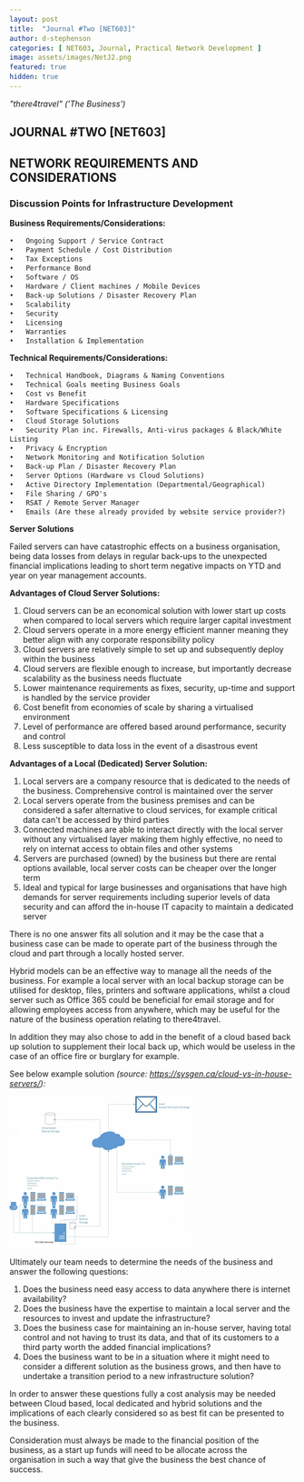 ```yaml
---
layout: post
title:  "Journal #Two [NET603]"
author: d-stephenson
categories: [ NET603, Journal, Practical Network Development ]
image: assets/images/NetJ2.png
featured: true
hidden: true
---
```

<i>"there4travel" ('The Business')</i>

<h2>JOURNAL #TWO [NET603]</h2>

<h2>NETWORK REQUIREMENTS AND CONSIDERATIONS</h2>

<h3>Discussion Points for Infrastructure Development</h3>

<b>Business Requirements/Considerations:</b>

	•	Ongoing Support / Service Contract
	•	Payment Schedule / Cost Distribution 
	•	Tax Exceptions  
	•	Performance Bond 
	•	Software / OS 
	•	Hardware / Client machines / Mobile Devices
	•	Back-up Solutions / Disaster Recovery Plan
	•	Scalability  
	•	Security
	•	Licensing 
	•	Warranties
	•	Installation & Implementation 

<b>Technical Requirements/Considerations:</b>

	•	Technical Handbook, Diagrams & Naming Conventions
	•	Technical Goals meeting Business Goals
	•	Cost vs Benefit
	•	Hardware Specifications
	•	Software Specifications & Licensing 
	•	Cloud Storage Solutions
	•	Security Plan inc. Firewalls, Anti-virus packages & Black/White Listing
	•	Privacy & Encryption 
	•	Network Monitoring and Notification Solution
	•	Back-up Plan / Disaster Recovery Plan
	•	Server Options (Hardware vs Cloud Solutions)
	•	Active Directory Implementation (Departmental/Geographical) 
	•	File Sharing / GPO's
	•	RSAT / Remote Server Manager
	•	Emails (Are these already provided by website service provider?)

<b>Server Solutions</b>

Failed servers can have catastrophic effects on a business organisation, being data losses from delays in regular back-ups to the unexpected financial implications leading to short term negative impacts on YTD and year on year management accounts. 

<b>Advantages of Cloud Server Solutions:</b>

1. Cloud servers can be an economical solution with lower start up costs when compared to local servers which require larger capital investment
2. Cloud servers operate in a more energy efficient manner meaning they better align with any corporate responsibility policy
3. Cloud servers are relatively simple to set up and subsequently deploy within the business
4. Cloud servers are flexible enough to increase, but importantly decrease scalability as the business needs fluctuate 
5. Lower maintenance requirements as fixes, security, up-time and support is handled by the service provider 
6. Cost benefit from economies of scale by sharing a virtualised environment 
7. Level of performance are offered based around performance, security and control  
8. Less susceptible to data loss in the event of a disastrous event

<b>Advantages of a Local (Dedicated) Server Solution:</b>

1. Local servers are a company resource that is dedicated to the needs of the business. Comprehensive control is maintained over the server
2. Local servers operate from the business premises and can be considered a safer alternative to cloud services, for example critical data can't be accessed by third parties 
3. Connected machines are able to interact directly with the local server without any virtualised layer making them highly effective, no need to rely on internat access to obtain files and other systems
4. Servers are purchased (owned) by the business but there are rental options available, local server costs can be cheaper over the longer term
5. Ideal and typical for large businesses and organisations that have high demands for server requirements including superior levels of data security and can afford the in-house IT capacity to maintain a dedicated server 

There is no one answer fits all solution and it may be the case that a business case can be made to operate part of the business through the cloud and part through a locally hosted server. 

Hybrid models can be an effective way to manage all the needs of the business. For example a local server with an local backup storage can be utilised for desktop, files, printers and software applications, whilst a cloud server such as Office 365 could be beneficial for email storage and for allowing employees access from anywhere, which may be useful for the nature of the business operation relating to there4travel.

In addition they may also chose to add in the benefit of a cloud based back up solution to supplement their local back up, which would be useless in the case of an office fire or burglary for example. 

See below example solution <i>(source: https://sysgen.ca/cloud-vs-in-house-servers/):</i>

<img src="/assets/images/NetJ2.png" alt="Logical Diagram"><br>

Ultimately our team needs to determine the needs of the business and answer the following questions:

1. Does the business need easy access to data anywhere there is internet availability?
2. Does the business have the expertise to maintain a local server and the resources to invest and update the infrastructure?
3. Does the business case for maintaining an in-house server, having total control and not having to trust its data, and that of its customers to a third party worth the added financial implications?
4. Does the business want to be in a situation where it might need to consider a different solution as the business grows, and then have to undertake a transition period to a new infrastructure solution?

In order to answer these questions fully a cost analysis may be needed between Cloud based, local dedicated and hybrid solutions and the implications of each clearly considered so as best fit can be presented to the business.

Consideration must always be made to the financial position of the business, as a start up funds will need to be allocate across the organisation in such a way that give the business the best chance of success.  
